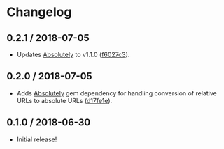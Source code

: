 # Changelog

## 0.2.1 / 2018-07-05

- Updates [Absolutely](https://github.com/jgarber623/absolutely) to v1.1.0 ([f6027c3](https://github.com/jgarber623/micropub-endpoint-ruby/commit/f6027c3)).

## 0.2.0 / 2018-07-05

- Adds [Absolutely](https://github.com/jgarber623/absolutely) gem dependency for handling conversion of relative URLs to absolute URLs ([d17fe1e](https://github.com/jgarber623/micropub-endpoint-ruby/commit/d17fe1e)).

## 0.1.0 / 2018-06-30

- Initial release!
